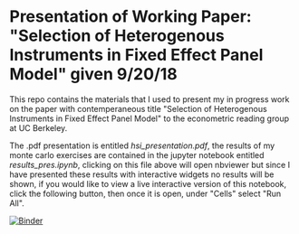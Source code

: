 # Presentation of Working Paper: "Selection of Heterogenous Instruments in Fixed Effect Panel Model" given 9/20/18

This repo contains the materials that I used to present my in progress work on the paper with contemperaneous title
"Selection of Heterogenous Instruments in Fixed Effect Panel Model" to the econometric reading group at UC Berkeley.

The .pdf presentation is entitled *hsi_presentation.pdf*, the results of my monte carlo exercises are contained in the
jupyter notebook entitled *results_pres.ipynb*, clicking on this file above will open nbviewer but since I have presented
these results with interactive widgets no results will be shown, if you would like to view a live interactive version of
this notebook, click the following button, then once it is open, under "Cells"  select "Run All".

[![Binder](https://mybinder.org/badge.svg)](https://mybinder.org/v2/gh/Existentialdredd/hsi_pres/master?filepath=results_pres.ipynb)
